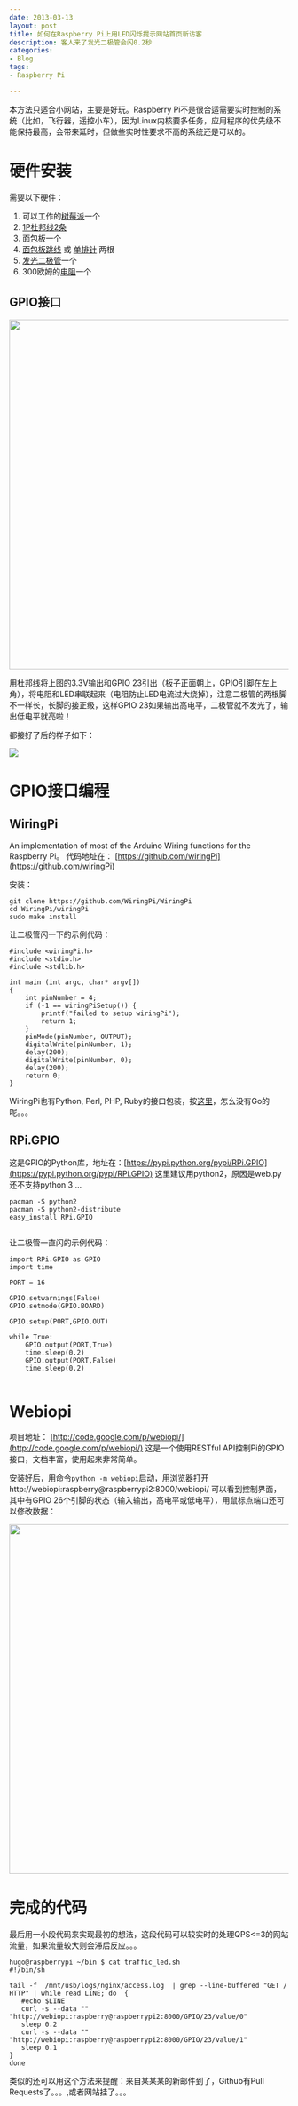 ```yaml
---
date: 2013-03-13
layout: post
title: 如何在Raspberry Pi上用LED闪烁提示网站首页新访客
description: 客人来了发光二极管会闪0.2秒
categories:
- Blog
tags:
- Raspberry Pi

---
```


本方法只适合小网站，主要是好玩。Raspberry Pi不是很合适需要实时控制的系统（比如，飞行器，遥控小车），因为Linux内核要多任务，应用程序的优先级不能保持最高，会带来延时，但做些实时性要求不高的系统还是可以的。

# 硬件安装

需要以下硬件：

1. 可以工作的[树莓派](http://s.click.taobao.com/t?e=zGU34CA7K%2BPkqB07S4%2FK0CITy7klxxrJ35Nnc0iO6niAHo44Chb01aWIu4ho12MwdcCLV6ff8kJMg0iz0FTGXaJAqMvt94sTe0NIrCAdd8LW)一个
2. [1P杜邦线2条](http://s.click.taobao.com/t?e=zGU34CA7K%2BPkqB07S4%2FK0CITy7klxxrJ35Nnc0iO6niAHoWKV0kwS8Wy16Cg6qBM%2BZAOnJCqNG%2BPJAy9U15g8TwJiq5U3GGcJ8eTvC7%2F6APShw%3D%3D)
3. [面包板](http://s.click.taobao.com/t?e=zGU34CA7K%2BPkqB07S4%2FK0CFcRfH0GoT805sipKjxiNm9RKSkRargJCPYP6KVEIQUWKzMUFn1hvlcbkMSKk3m2pVJo%2BqQDYKVz%2Bt1%2FjL7Iywe7g%3D%3D)一个
4. [面包板跳线](http://s.click.taobao.com/t?e=zGU34CA7K%2BPkqB07S4%2FK0CITy7klxxrJ35Nnc0iO6niAHKxVk7v382jKYSyD7qi5ltcqvLWmWBL7lxLB2%2BsaWLuet8Ik65QHyGWV5mRTheUA) 或 [单排针](http://s.click.taobao.com/t?e=zGU34CA7K%2BPkqB07S4%2FK0CITy7klxxrJ35Nnc0iO6niAHKxVk7v382jKYSyD7qi5ltcqvLWmWBL7lxLB2%2BsaWLuet8Ik65QHyGWV5mRTheUA) 两根
5. [发光二极管](http://s.click.taobao.com/t?e=zGU34CA7K%2BPkqB07S4%2FK0CITy7klxxrJ35Nnc0iO6niAHKxVk7v382jKYSyD7qi5ltcqvLWmWBL7lxLB2%2BsaWLuet8Ik65QHyGWV5mRTheUA)一个
6. 300欧姆的[电阻](http://s.click.taobao.com/t?e=zGU34CA7K%2BPkqB07S4%2FK0CFcRfH0GoT805sipKjxiNm80QgaIDkojjQIBhc4L8WmRpaGVVBVD9DpAt8wKPZTmbzvVp4EIdCD2Ow2DOQmdPtlV8g%3D)一个
 
## GPIO接口

<img src="http://ww1.sinaimg.cn/large/6bc40342gw1e2o2uls7wlj.jpg" width="630"/>

用杜邦线将上图的3.3V输出和GPIO 23引出（板子正面朝上，GPIO引脚在左上角），将电阻和LED串联起来（电阻防止LED电流过大烧掉），注意二极管的两根脚不一样长，长脚的接正级，这样GPIO 23如果输出高电平，二极管就不发光了，输出低电平就亮啦！
 
都接好了后的样子如下：

<img src="http://ww3.sinaimg.cn/bmiddle/6bc40342jw1e2ni9esb2uj.jpg"/>


# GPIO接口编程

## WiringPi
An implementation of most of the Arduino Wiring functions for the Raspberry Pi。
代码地址在： [https://github.com/wiringPi](https://github.com/wiringPi)

安装：

```
git clone https://github.com/WiringPi/WiringPi
cd WiringPi/wiringPi
sudo make install	
```

让二极管闪一下的示例代码：

```
#include <wiringPi.h>
#include <stdio.h>
#include <stdlib.h>

int main (int argc, char* argv[])
{
	int pinNumber = 4;
	if (-1 == wiringPiSetup()) {
		printf("failed to setup wiringPi");
		return 1;
	}	
	pinMode(pinNumber, OUTPUT);
	digitalWrite(pinNumber, 1);
	delay(200);
	digitalWrite(pinNumber, 0);
	delay(200);
	return 0;	
}

```

WiringPi也有Python, Perl, PHP, Ruby的接口包装，按[这里](https://github.com/wiringPi)，怎么没有Go的呢。。。

## RPi.GPIO
这是GPIO的Python库，地址在：[https://pypi.python.org/pypi/RPi.GPIO](https://pypi.python.org/pypi/RPi.GPIO)
这里建议用python2，原因是web.py还不支持python 3 ...

``` 
pacman -S python2
pacman -S python2-distribute
easy_install RPi.GPIO
    
```

让二极管一直闪的示例代码：

```
import RPi.GPIO as GPIO
import time

PORT = 16

GPIO.setwarnings(False) 
GPIO.setmode(GPIO.BOARD)

GPIO.setup(PORT,GPIO.OUT)

while True:
    GPIO.output(PORT,True)
    time.sleep(0.2)
    GPIO.output(PORT,False)
    time.sleep(0.2)
    
```


# Webiopi
项目地址： [http://code.google.com/p/webiopi/](http://code.google.com/p/webiopi/) 这是一个使用RESTful API控制Pi的GPIO接口，文档丰富，使用起来非常简单。

安装好后，用命令`python -m webiopi`启动，用浏览器打开 http://webiopi:raspberry@raspberrypi2:8000/webiopi/ 可以看到控制界面，其中有GPIO 26个引脚的状态（输入输出，高电平或低电平），用鼠标点端口还可以修改数据：

<img src="http://trouch.com/wp-content/uploads/2012/08/webiopi-chrome.png" width="630"/>


# 完成的代码

最后用一小段代码来实现最初的想法，这段代码可以较实时的处理QPS<=3的网站流量，如果流量较大则会滞后反应。。。

```
hugo@raspberrypi ~/bin $ cat traffic_led.sh 
#!/bin/sh

tail -f  /mnt/usb/logs/nginx/access.log  | grep --line-buffered "GET / HTTP" | while read LINE; do  {
   #echo $LINE
   curl -s --data "" "http://webiopi:raspberry@raspberrypi2:8000/GPIO/23/value/0"
   sleep 0.2
   curl -s --data "" "http://webiopi:raspberry@raspberrypi2:8000/GPIO/23/value/1"
   sleep 0.1
}
done
```

类似的还可以用这个方法来提醒：来自某某某的新邮件到了，Github有Pull Requests了。。。,或者网站挂了。。。
